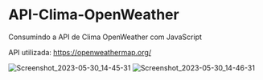 # API-Clima-OpenWeather
Consumindo a API de Clima OpenWeather com JavaScript

API utilizada: https://openweathermap.org/

![Screenshot_2023-05-30_14-45-31](https://github.com/fabricio-fn/API-Clima-OpenWeather/assets/116690430/b362d09b-0520-49e5-8207-468370c34388)
![Screenshot_2023-05-30_14-46-31](https://github.com/fabricio-fn/API-Clima-OpenWeather/assets/116690430/702a343c-8612-426b-80e2-75d68cff2dba)
